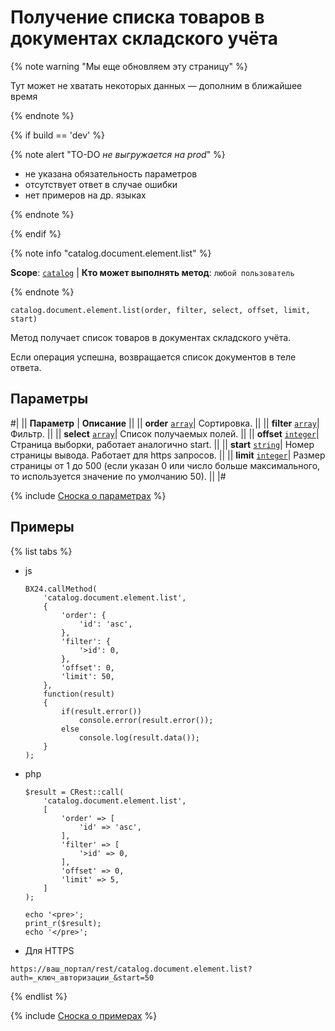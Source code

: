 # Получение списка товаров в документах складского учёта

{% note warning "Мы еще обновляем эту страницу" %}

Тут может не хватать некоторых данных — дополним в ближайшее время

{% endnote %}

{% if build == 'dev' %}

{% note alert "TO-DO _не выгружается на prod_" %}

- не указана обязательность параметров
- отсутствует ответ в случае ошибки
- нет примеров на др. языках
  
{% endnote %}

{% endif %}

{% note info "catalog.document.element.list" %}

**Scope**: [`catalog`](../../../scopes/permissions.md) | **Кто может выполнять метод**: `любой пользователь`

{% endnote %}

```
catalog.document.element.list(order, filter, select, offset, limit, start)
```

Метод получает список товаров в документах складского учёта.

Если операция успешна, возвращается список документов в теле ответа.

## Параметры

#|
|| **Параметр** | **Описание** ||
|| **order**
[`array`](../../../data-types.md)| Сортировка. ||
|| **filter** 
[`array`](../../../data-types.md)| Фильтр. ||
|| **select** 
[`array`](../../../data-types.md)| Список получаемых полей. ||
|| **offset** 
[`integer`](../../../data-types.md)| Страница выборки, работает аналогично start. ||
|| **start** 
[`string`](../../../data-types.md)| Номер страницы вывода. Работает для https запросов. ||
|| **limit** 
[`integer`](../../../data-types.md)| Размер страницы от 1 до 500 (если указан 0 или число больше максимального, то используется значение по умолчанию 50). ||
|#

{% include [Сноска о параметрах](../../../../_includes/required.md) %}

## Примеры

{% list tabs %}

- js

    ```
    BX24.callMethod(
        'catalog.document.element.list',
        {
            'order': {
                'id': 'asc',
            },
            'filter': {
                '>id': 0,
            },
            'offset': 0,
            'limit': 50,
        },
        function(result)
        {
            if(result.error())
                console.error(result.error());
            else
                console.log(result.data());
        }
    );
    ```

- php

    ```
    $result = CRest::call(
        'catalog.document.element.list',
        [
            'order' => [
                'id' => 'asc',
            ],
            'filter' => [
                '>id' => 0,
            ],
            'offset' => 0,
            'limit' => 5,
        ]
    );

    echo '<pre>';
    print_r($result);
    echo '</pre>';
    ```

- Для HTTPS
  
```
https://ваш_портал/rest/catalog.document.element.list?auth=_ключ_авторизации_&start=50
```

{% endlist %}

{% include [Сноска о примерах](../../../../_includes/examples.md) %}
